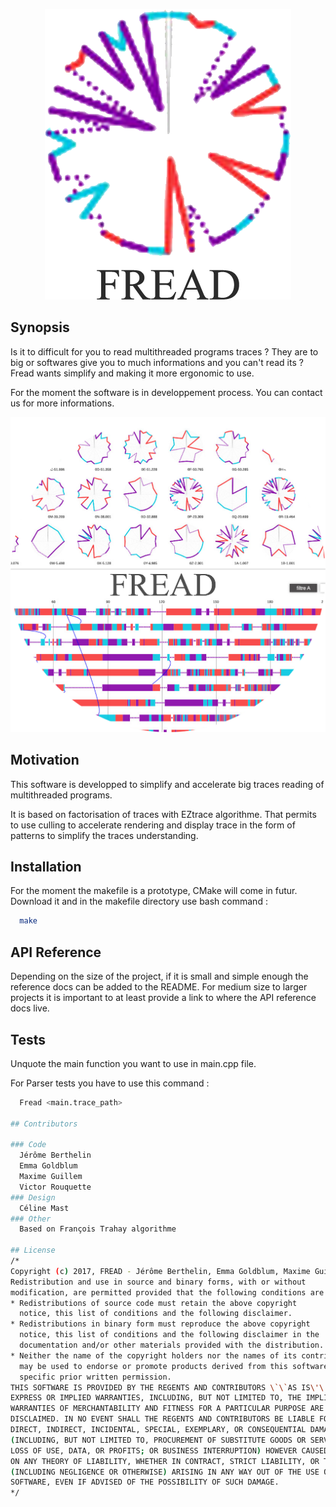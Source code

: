 <p align="center">
  <img src="https://raw.githubusercontent.com/Terag/FREAD/master/Doc/logo%20FREAD.png" alt="Fread Logo">
</p>

## Synopsis

Is it to difficult for you to read multithreaded programs traces ? They are to big or softwares give you to much informations and you can't read its ? Fread wants simplify and making it more ergonomic to use.

For the moment the software is in developpement process. You can contact us for more informations.

<p align="center">
  <img src="https://raw.githubusercontent.com/Terag/FREAD/master/Doc/visuel%20couv.png" alt="Fread Visual">
</p>

## Motivation

This software is developped to simplify and accelerate big traces reading of multithreaded programs.

It is based on factorisation of traces with EZtrace algorithme. 
That permits to use culling to accelerate rendering and display trace in the form of patterns to simplify the traces understanding.

## Installation

For the moment the makefile is a prototype, CMake will come in futur.
Download it and in the makefile directory use bash command :

~~~ sh
  make
~~~

## API Reference

Depending on the size of the project, if it is small and simple enough the reference docs can be added to the README. For medium size to larger projects it is important to at least provide a link to where the API reference docs live.

## Tests

Unquote the main function you want to use in main.cpp file.

For Parser tests you have to use this command :

~~~ sh
  Fread <main.trace_path>

## Contributors

### Code
  Jérôme Berthelin
  Emma Goldblum
  Maxime Guillem
  Victor Rouquette
### Design
  Céline Mast
### Other
  Based on François Trahay algorithme

## License
/*
Copyright (c) 2017, FREAD - Jérôme Berthelin, Emma Goldblum, Maxime Guillem, Victor Rouquette
Redistribution and use in source and binary forms, with or without
modification, are permitted provided that the following conditions are met:
* Redistributions of source code must retain the above copyright
  notice, this list of conditions and the following disclaimer.
* Redistributions in binary form must reproduce the above copyright
  notice, this list of conditions and the following disclaimer in the
  documentation and/or other materials provided with the distribution.
* Neither the name of the copyright holders nor the names of its contributors 
  may be used to endorse or promote products derived from this software without
  specific prior written permission.
THIS SOFTWARE IS PROVIDED BY THE REGENTS AND CONTRIBUTORS \`\`AS IS\'\' AND ANY
EXPRESS OR IMPLIED WARRANTIES, INCLUDING, BUT NOT LIMITED TO, THE IMPLIED
WARRANTIES OF MERCHANTABILITY AND FITNESS FOR A PARTICULAR PURPOSE ARE
DISCLAIMED. IN NO EVENT SHALL THE REGENTS AND CONTRIBUTORS BE LIABLE FOR ANY
DIRECT, INDIRECT, INCIDENTAL, SPECIAL, EXEMPLARY, OR CONSEQUENTIAL DAMAGES
(INCLUDING, BUT NOT LIMITED TO, PROCUREMENT OF SUBSTITUTE GOODS OR SERVICES;
LOSS OF USE, DATA, OR PROFITS; OR BUSINESS INTERRUPTION) HOWEVER CAUSED AND
ON ANY THEORY OF LIABILITY, WHETHER IN CONTRACT, STRICT LIABILITY, OR TORT
(INCLUDING NEGLIGENCE OR OTHERWISE) ARISING IN ANY WAY OUT OF THE USE OF THIS
SOFTWARE, EVEN IF ADVISED OF THE POSSIBILITY OF SUCH DAMAGE.
*/
